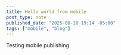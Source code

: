 ```yaml
---
title: Hello world from mobile
post_type: note
published_date: "2025-08-10 19:14 -05:00"
tags: ["mobile", "blog"]
---
```


Testing mobile publishing
